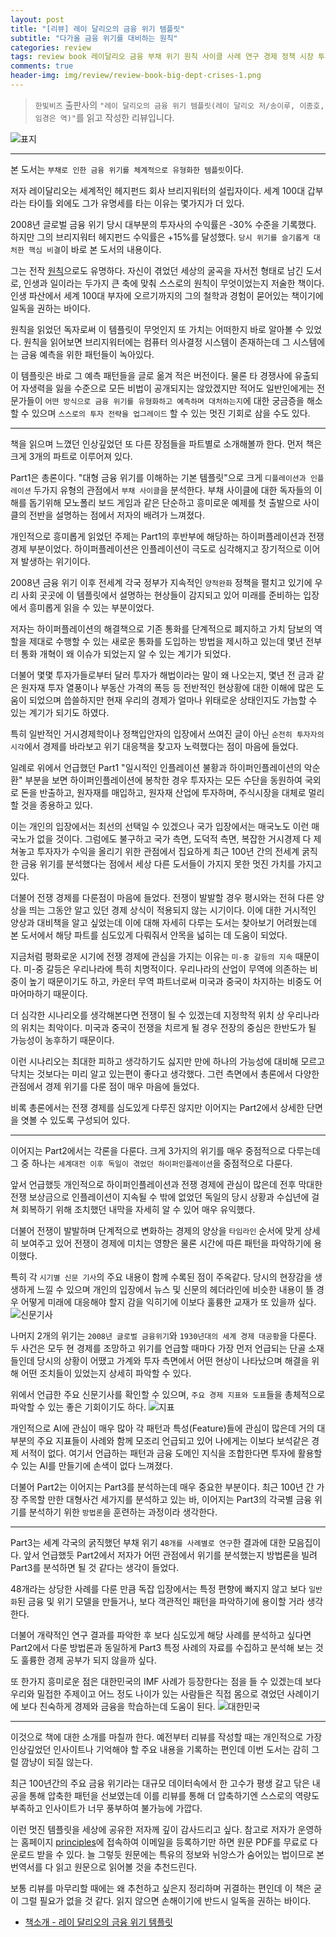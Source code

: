 ```yaml
---  
layout: post  
title: "[리뷰] 레이 달리오의 금융 위기 템플릿"  
subtitle: "다가올 금융 위기를 대비하는 원칙"  
categories: review  
tags: review book 레이달리오 금융 부채 위기 원칙 사이클 사례 연구 경제 정책 시장 투자     
comments: true  
header-img: img/review/review-book-big-dept-crises-1.png
---  
```

  
> `한빛비즈` 출판사의 `"레이 달리오의 금융 위기 템플릿(레이 달리오 저/송이루, 이종호, 임경은 역)"`를 읽고 작성한 리뷰입니다.  

![표지](https://theorydb.github.io/assets/img/review/review-book-big-dept-crises-1.png)  

---

본 도서는 `부채로 인한 금융 위기를 체계적으로 유형화한 템플릿`이다.

저자 레이달리오는 세계적인 헤지펀드 회사 브리지워터의 설립자이다. 세계 100대 갑부라는 타이틀 외에도 그가 유명세를 타는 이유는 몇가지가 더 있다.

2008년 글로벌 금융 위기 당시 대부분의 투자사의 수익률은 -30% 수준을 기록했다. 하지만 그의 브리지워터 헤지펀드 수익률은 +15%를 달성했다. `당시 위기를 슬기롭게 대처한 핵심 비결`이 바로 본 도서의 내용이다.

그는 전작 [원칙](https://theorydb.github.io/review/2020/09/04/review-book-principles/)으로도 유명하다. 자신이 겪었던 세상의 굴곡을 자서전 형태로 남긴 도서로, 인생과 일이라는 두가지 큰 축에 맞춰 스스로의 원칙이 무엇이었는지 저술한 책이다. 인생 파산에서 세계 100대 부자에 오르기까지의 그의 철학과 경험이 묻어있는 책이기에 일독을 권하는 바이다.

원칙을 읽었던 독자로써 이 템플릿이 무엇인지 또 가치는 어떠한지 바로 알아볼 수 있었다. 원칙을 읽어보면 브리지워터에는 컴퓨터 의사결정 시스템이 존재하는데 그 시스템에는 금융 예측을 위한 패턴들이 녹아있다.

이 템플릿은 바로 그 예측 패턴들을 글로 옮겨 적은 버전이다. 물론 타 경쟁사에 유출되어 자생력을 잃을 수준으로 모든 비법이 공개되지는 않았겠지만 적어도 일반인에게는 전문가들이 `어떤 방식으로 금융 위기를 유형화하고 예측하며 대처하는지`에 대한 궁금증을 해소할 수 있으며 `스스로의 투자 전략을 업그레이드` 할 수 있는 멋진 기회로 삼을 수도 있다.

---

책을 읽으며 느꼈던 인상깊었던 또 다른 장점들을 파트별로 소개해볼까 한다. 먼저 책은 크게 3개의 파트로 이루어져 있다.

Part1은 총론이다. "대형 금융 위기를 이해하는 기본 템플릿"으로 크게 `디플레이션과 인플레이션` 두가지 유형의 관점에서 `부채 사이클`을 분석한다. 부채 사이클에 대한 독자들의 이해를 돕기위해 모노폴리 보드 게임과 같은 단순하고 흥미로운 예제를 첫 출발으로 사이클의 전반을 설명하는 점에서 저자의 배려가 느껴졌다.

개인적으로 흥미롭게 읽었던 주제는 Part1의 후반부에 해당하는 하이퍼플레이션과 전쟁 경제 부분이었다. 하이퍼플레이션은 인플레이션이 극도로 심각해지고 장기적으로 이어져 발생하는 위기이다. 

2008년 금융 위기 이후 전세계 각국 정부가 지속적인 `양적완화` 정책을 펼치고 있기에 우리 사회 곳곳에 이 템플릿에서 설명하는 현상들이 감지되고 있어 미래를 준비하는 입장에서 흥미롭게 읽을 수 있는 부분이었다. 

저자는 하이퍼플레이션의 해결책으로 기존 통화를 단계적으로 폐지하고 가치 담보의 역할을 제대로 수행할 수 있는 새로운 통화를 도입하는 방법을 제시하고 있는데 몇년 전부터 통화 개혁이 왜 이슈가 되었는지 알 수 있는 계기가 되었다.

더불어 몇몇 투자가들로부터 달러 투자가 해법이라는 말이 왜 나오는지, 몇년 전 금과 같은 원자재 투자 열풍이나 부동산 가격의 폭등 등 전반적인 현상황에 대한 이해에 많은 도움이 되었으며 씁쓸하지만 현재 우리의 경제가 얼마나 위태로운 상태인지도 가늠할 수 있는 계기가 되기도 하였다.

특히 일반적인 거시경제학이나 정책입안자의 입장에서 쓰여진 글이 아닌 `순전히 투자자의 시각`에서 경제를 바라보고 위기 대응책을 찾고자 노력했다는 점이 마음에 들었다.

일례로 위에서 언급했던 Part1 "일시적인 인플레이션 불황과 하이퍼인플레이션의 악순환" 부분을 보면 하이퍼인플레이션에 봉착한 경우 투자자는 모든 수단을 동원하여 국외로 돈을 반출하고, 원자재를 매입하고, 원자재 산업에 투자하며, 주식시장을 대체로 멀리할 것을 종용하고 있다.

이는 개인의 입장에서는 최선의 선택일 수 있겠으나 국가 입장에서는 매국노도 이런 매국노가 없을 것이다. 그럼에도 불구하고 국가 측면, 도덕적 측면, 복잡한 거시경제 다 제쳐놓고 투자자가 수익을 올리기 위한 관점에서 집요하게 최근 100년 간의 전세계 굵직한 금융 위기를 분석했다는 점에서 세상 다른 도서들이 가지지 못한 멋진 가치를 가지고 있다.

더불어 전쟁 경제를 다룬점이 마음에 들었다. 전쟁이 발발할 경우 평시와는 전혀 다른 양상을 띄는 그동안 알고 있던 경제 상식이 적용되지 않는 시기이다. 이에 대한 거시적인 양상과 대비책을 알고 싶었는데 이에 대해 자세히 다루는 도서는 찾아보기 어려웠는데 본 도서에서 해당 파트를 심도있게 다뤄줘서 안목을 넓히는 데 도움이 되었다.

지금처럼 평화로운 시기에 전쟁 경제에 관심을 가지는 이유는 `미-중 갈등의 지속` 때문이다. 미-중 갈등은 우리나라에 특히 치명적이다. 우리나라의 산업이 무역에 의존하는 비중이 높기 때문이기도 하고, 카운터 무역 파트너로써 미국과 중국이 차지하는 비중도 어마어마하기 때문이다.

더 심각한 시나리오를 생각해본다면 전쟁이 될 수 있겠는데 지정학적 위치 상 우리나라의 위치는 최악이다. 미국과 중국이 전쟁을 치르게 될 경우 전장의 중심은 한반도가 될 가능성이 농후하기 때문이다.

이런 시나리오는 최대한 피하고 생각하기도 싫지만 만에 하나의 가능성에 대비해 모르고 닥치는 것보다는 미리 알고 있는편이 좋다고 생각했다. 그런 측면에서 총론에서 다양한 관점에서 경제 위기를 다룬 점이 매우 마음에 들었다. 

비록 총론에서는 전쟁 경제를 심도있게 다루진 않지만 이어지는 Part2에서 상세한 단면을 엿볼 수 있도록 구성되어 있다.

---

이어지는 Part2에서는 각론을 다룬다. 크게 3가지의 위기를 매우 중점적으로 다루는데 그 중 하나는 `세계대전 이후 독일이 겪었던 하이퍼인플레이션`을 중점적으로 다룬다. 

앞서 언급했듯 개인적으로 하이퍼인플레이션과 전쟁 경제에 관심이 많은데 전후 막대한 전쟁 보상금으로 인플레이션이 지속될 수 밖에 없었던 독일의 당시 상황과 수십년에 걸쳐 회복하기 위해 조치했던 내막을 자세히 알 수 있어 매우 유익했다.

더불어 전쟁이 발발하며 단계적으로 변화하는 경제의 양상을 `타임라인` 순서에 맞게 상세히 보여주고 있어 전쟁이 경제에 미치는 영향은 물론 시간에 따른 패턴을 파악하기에 용이했다. 

특히 각 `시기별 신문 기사`의 주요 내용이 함께 수록된 점이 주옥같다. 당시의 현장감을 생생하게 느낄 수 있으며 개인의 입장에서 뉴스 및 신문의 헤더라인에 비슷한 내용이 뜰 경우 어떻게 미래에 대응해야 할지 감을 익히기에 이보다 훌륭한 교재가 또 있을까 싶다.
![신문기사](https://theorydb.github.io/assets/img/review/review-book-big-dept-crises-3.png)  

나머지 2개의 위기는 `2008년 글로벌 금융위기`와 `1930년대의 세계 경제 대공황`을 다룬다. 두 사건은 모두 현 경제를 조망하고 위기를 언급할 때마다 가장 먼저 언급되는 단골 소재들인데 당시의 상황이 어땠고 가계와 투자 측면에서 어떤 현상이 나타났으며 해결을 위해 어떤 조치들이 있었는지 상세히 파악할 수 있다. 

위에서 언급한 주요 신문기사를 확인할 수 있으며, `주요 경제 지표와 도표`들을 총체적으로 파악할 수 있는 좋은 기회이기도 하다. 
![지표](https://theorydb.github.io/assets/img/review/review-book-big-dept-crises-2.png)  

개인적으로 AI에 관심이 매우 많아 각 패턴과 특성(Feature)들에 관심이 많은데 거의 대부분의 주요 지표들이 사례와 함께 모조리 언급되고 있어 나에게는 이보다 보석같은 경제 서적이 없다. 여기서 언급하는 패턴과 금융 도메인 지식을 조합한다면 투자에 활용할 수 있는 AI를 만들기에 손색이 없다 느껴졌다.

더불어 Part2는 이어지는 Part3를 분석하는데 매우 중요한 부분이다. 최근 100년 간 가장 주목할 만한 대형사건 세가지를 분석하고 있는 바, 이어지는 Part3의 각국별 금융 위기를 분석하기 위한 `방법론`을 훈련하는 과정이라 생각한다.

---

Part3는 세계 각국의 굵직했던 부채 위기 `48개를 사례별로 연구`한 결과에 대한 모음집이다. 앞서 언급했듯 Part2에서 저자가 어떤 관점에서 위기를 분석했는지 방법론을 빌려 Part3를 분석하면 될 것 같다는 생각이 들었다.

48개라는 상당한 사례를 다룬 만큼 독잡 입장에서는 특정 편향에 빠지지 않고 보다 `일반화`된 금융 및 위기 모델을 만들거나, 보다 객관적인 패턴을 파악하기에 용이할 거라 생각한다. 

더불어 개략적인 연구 결과를 파악한 후 보다 심도있게 해당 사례를 분석하고 싶다면 Part2에서 다룬 방법론과 동일하게 Part3 특정 사례의 자료를 수집하고 분석해 보는 것도 훌륭한 경제 공부가 되지 않을까 싶다.

또 한가지 흥미로운 점은 대한민국의 IMF 사례가 등장한다는 점을 들 수 있겠는데 보다 우리와 밀접한 주제이고 어느 정도 나이가 있는 사람들은 직접 몸으로 겪었던 사례이기에 보다 친숙하게 경제와 금융을 학습하는데 도움이 된다.
![대한민국](https://theorydb.github.io/assets/img/review/review-book-big-dept-crises-4.png)  

---

이것으로 책에 대한 소개를 마칠까 한다. 예전부터 리뷰를 작성할 때는 개인적으로 가장 인상깊었던 인사이트나 기억해야 할 주요 내용을 기록하는 편인데 이번 도서는 감히 그럴 깜냥이 되질 않는다.

최근 100년간의 주요 금융 위기라는 대규모 데이터속에서 한 고수가 평생 갈고 닦은 내공을 통해 압축한 패턴을 선보였는데 이를 리뷰를 통해 더 압축하기엔 스스로의 역량도 부족하고 인사이트가 너무 풍부하여 불가능에 가깝다.

이런 멋진 템플릿을 세상에 공유한 저자께 깊이 감사드리고 싶다. 참고로 저자가 운영하는 홈페이지 [principles](https://www.principles.com/big-debt-crises/)에 접속하여 이메일을 등록하기만 하면 원문 PDF를 무료로 다운로드 받을 수 있다. 늘 그렇듯 원문에는 특유의 정보와 뉘앙스가 숨어있는 법이므로 본 번역서를 다 읽고 원문으로 읽어볼 것을 추천드린다.

보통 리뷰를 마무리할 때에는 왜 추천하고 싶은지 정리하며 귀결하는 편인데 이 책은 굳이 그럴 필요가 없을 것 같다. 읽지 않으면 손해이기에 반드시 일독을 권하는 바이다.


* [책소개 - 레이 달리오의 금융 위기 템플릿](http://www.yes24.com/Product/Goods/87117230)

